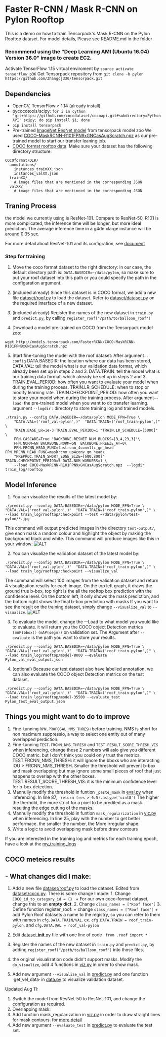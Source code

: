 # Faster R-CNN / Mask R-CNN on Pylon Rooftop

This is a demo on how to train Tensorpack's Mask R-CNN on the Pylon Rooftop dataset.
For model details, Please see README.md in the folder

### Recommend using the "Deep Learning AMI (Ubuntu 16.04) Version 36.0" image to create EC2.

Activate TensorFlow 1.15 virtual enviroment by `source activate tensorflow_p36`
Get Tensorpack repository from `git clone -b pylon https://github.com/Zhangcj330/tensorpack.git`

## Dependencies

- OpenCV, TensorFlow ≥ 1.14 (already install)
- pycocotools/scipy: `for i in cython 'git+https://github.com/cocodataset/cocoapi.git#subdirectory=PythonAPI' scipy; do pip install $i; done`
- `pip install tensorpack`
- Pre-trained [ImageNet ResNet model](http://models.tensorpack.com/#FasterRCNN) from tensorpack model zoo
  We used [COCO-MaskRCNN-R101FPN9xGNCasAugScratch.npz](http://models.tensorpack.com/FasterRCNN/COCO-MaskRCNN-R101FPN9xGNCasAugScratch.npz) as our pre-trained model to start our transfer leaning job.
- [COCO format rooftop data](). Make sure your dataset has the following directory structure:

```
COCOformat/DIR/
  annotations/
    instances_trainXX.json
    instances_valXX.json
  trainXX/
    # image files that are mentioned in the corresponding JSON
  valXX/
    # image files that are mentioned in the corresponding JSON
```

## Traning Process

the model we currently using is ResNet-101. Compare to ResNet-50, R101 is more complicated, the inference time will be longer, but more ideal prediction. The average inference time in a g4dn.xlarge instance will be around 0.35 sec.

For more detail about ResNet-101 and its configration, see [document]()

### Step for training

1. Move the coco format dataset to the right directory:
   In our case, the default directory path is: `DATA.BASEDIR=~/data/pylon`, so make sure to put your roof dataset into this path or you could specify the path in the configaration argument.

2. (included already) Since this dataset is in COCO format, we add a new file [dataset/roof.py](dataset/roof.py) to load the dataset.
   Refer to [dataset/dataset.py](dataset/dataset.py) on the required interface of a new dataset.

3. (included already) Register the names of the new dataset in `train.py` and `predict.py`, by calling `register_roof("/path/to/balloon_roof")`

4. Download a model pre-trained on COCO from the Tensorpack model zoo:

```
wget http://models.tensorpack.com/FasterRCNN/COCO-MaskRCNN-R101FPN9xGNCasAugScratch.npz
```

5. Start fine-tuning the model with the roof dataset:
   After argument`--config`
   DATA.BASEDIR: the location where our data has been stored,
   DATA.VAL: tell the model what is our validation data format, which already been set up in steps 2 and 3.
   DATA.TRAIN: tell the model what is our training data format. which already be set up in steps 2 and 3.
   TRAIN.EVAL_PERIOD: how often you want to evaluate your model when during the training process.
   TRAIN.LR_SCHEDULE: when to stop or modify learning rate.
   TRAIN.CHECKPOINT_PERIOD: how often you want to store your model when during the training process.
   After argument`--load`: the pre-trained model when you want to do transfer learning.
   argument `--logdir` : directory to store training log and trained models.

```
./train.py --config DATA.BASEDIR=~/data/pylon MODE_FPN=True \
	"DATA.VAL=('roof_val-pylon',)"  "DATA.TRAIN=('roof_train-pylon',)" \
	TRAIN.BASE_LR=1e-3 TRAIN.EVAL_PERIOD=1 "TRAIN.LR_SCHEDULE=[5000]" \
	FPN.CASCADE=True 'BACKBONE.RESNET_NUM_BLOCKS=[3,4,23,3]'\
	FPN.NORM=GN BACKBONE.NORM=GN  BACKBONE.FREEZE_AT=0\
	FPN.FRCNN_HEAD_FUNC=fastrcnn_4conv1fc_gn_head FPN.MRCNN_HEAD_FUNC=maskrcnn_up4conv_gn_head\
	"PREPROC.TRAIN_SHORT_EDGE_SIZE=[600,800]" TRAIN.CHECKPOINT_PERIOD=5 DATA.NUM_WORKERS=1 \
	--load COCO-MaskRCNN-R101FPN9xGNCasAugScratch.npz  --logdir train_log/rooftop
```

## Model Inference

1. You can visualize the results of the latest model by:

```
./predict.py --config DATA.BASEDIR=~/data/pylon MODE_FPN=True \
"DATA.VAL=('roof_val-pylon',)"  "DATA.TRAIN=('roof_train-pylon',)" \
--load train_log/rooftop/checkpoint --test ~/data/pylon/test-pylon/*.jpg
```

This command will output predicted images in the directory `test-output/`, give each mask a random colour and highlight the object by making the background black and white. This command will produce images like this in your window:
![ALT](./output_1.png)

2. You can visualize the validation dataset of the latest model by:

```
./predict.py --config DATA.BASEDIR=~/data/pylon MODE_FPN=True \
"DATA.VAL=('roof_val-pylon',)"  "DATA.TRAIN=('roof_train-pylon',)" \
--load train_log/rooftop/checkpoint --visualize_val
```

The command will select 100 images from the validation dataset and return 4 visualization results for each image.
On the top left graph, it draws the ground true b-box, top right is the all the rooftop box prediction with the confidence level.
On the bottom left, it only shows the mask prediction, and the bottom right shows the final b-box prediction with masks
If you want to see the result on the training dataset, simply change `--visualize_val` to `--visualize`.
![ALT](./000.png)

3. To evaluate the model, change the --Load to what model you would like to evaluate. it will return you the COCO object Detection metrics `(mAP(bbox))` `(mAP(segm))` on validation set. The Argument after `--evaluate` is the path you want to store your results.

```
./predict.py --config DATA.BASEDIR=~/data/pylon MODE_FPN=True \
"DATA.VAL=('roof_val-pylon',)"  "DATA.TRAIN=('roof_train-pylon',)" \
--load train_log/rooftop/model-8000 --evaluate Pylon_val_eval_output.json
```

4. (optional) Because our test dataset also have labelled annotation. we can also evaluate the COCO object Detection metrics on the test dataset.

```
./predict.py --config DATA.BASEDIR=~/data/pylon MODE_FPN=True \
"DATA.VAL=('roof_val-pylon',)"  "DATA.TRAIN=('roof_train-pylon',)" \
--load train_log/rooftop/model-35500 --evaluate_test Pylon_test_eval_output.json
```

## Things you might want to do to improve

1. Fine-tunning `RPN.PROPOSAL_NMS_THRESH` before training.
   NMS is short for non maximum suppressio, a way to select one entity out of many overlapped perdiction.
2. Fine-tunning `TEST.FRCNN_NMS_THRESH` and `TEST.RESULT_SCORE_THRESH_VIS` when inferencing, change those 2 numbers will aslo give you different COCO matric. but I don't think you could only trust the metrics.
   TEST.FRCNN_NMS_THRESH: it will ignore the bboxs who are interacting IOU > FRCNN_NMS_THRESH.
   Smaller the threshold will prevent b-box and mask overlapping but may ignore some small pieces of roof that just happens to overlap with the other boxes.
   TEST.RESULT_SCORE_THRESH_VIS: it is the minimum confidence level for b-box detection.
3. Mannully modify the threshold in funtion `_paste_mask` in [eval.py](eval.py) when inferencing.
   In line 87, ` return (res > 0.5).astype('uint8')`
   The higher the therhold, the more strict for a pixel to be predited as a mask. resulting the edge cutting of the masks.
4. Mannully modify the threshold in funtion `mask_regularization` in [viz.py](viz.py) when inferencing.
   In line 25, play with the number to get better performace.
   the smaller the number, the More irregular shape.
5. Write a logic to avoid overlapping mask before draw contours

If you are interested in the training log and metrics for each training epoch, have a look at the [my_training_logs](my_training_logs)

## COCO meteics results

## - What changes did I make:

1. Add a new file [dataset/roof.py](dataset/roof.py) to load the dataset.
   Edited from [dataset/coco.py](dataset/coco.py). There is some change I made: 1. Change `COCO_id_to_category_id = {} ` + For our own coco-format dataset, change this to an **empty dict**. 2. Change `class_names = ["Roof face"]` 3. Define function register_roof: + change `class_names = ["Roof face"]` + add Pylon Roof datasets a name to the registry, so you can refer to them with names in `cfg.DATA.TRAIN/VAL`.
   ex. `cfg.DATA.TRAIN = roof_train-pylon`, and `cfg.DATA.VAL = roof_val-pylon`

2. Edit [dataset.**init**.py](dataset/__init__.py) file with one line of code ` from .roof import *`.

3. Register the names of the new dataset in `train.py` and `predict.py`, by adding `register_roof("/path/to/balloon_roof")` into those files.

4. the original visualization code didn't support masks. Modify the `do_visualize`, add 4 functions in [viz.py](viz.py) in order to show mask.

5. Add new argument `--visualize_val` in [predict.py](predict.py) and one function ·get_vel_data· in [data.py](data.py) to visualize validation dataset.

Updated Aug 11:

1. Switch the model from ResNet-50 to ResNet-101, and change the configuration as required.
2. Overlapping mask.
3. Add function mask_regularization in [viz.py](viz.py) in order to draw straight lines for mask contours.
   for [more detail](https://stackoverflow.com/questions/58736927/how-to-find-accurate-corner-positions-of-a-distorted-rectangle-from-blurry-image)
4. Add new argument `--evaluate_test` in [predict.py](predict.py) to evaluate the test set.
